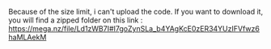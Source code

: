 Because of the size limit, i can't upload the code. If you want to download it, you will find a zipped folder on this link :
https://mega.nz/file/Ld1zWB7I#I7goZynSLa_b4YAgKcE0zER34YUzIFVfwz6haMLAekM
